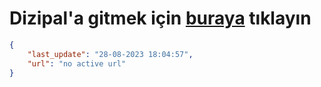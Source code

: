 # Dizipal'a gitmek için [buraya](None) tıklayın
        
```json
{
    "last_update": "28-08-2023 18:04:57",
    "url": "no active url"
}
```